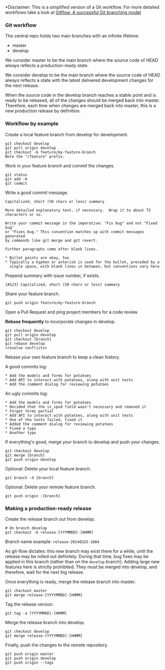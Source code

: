 \*Disclaimer: This is a simplified version of a Git workflow. For more
detailed workflows take a look at [Gitflow: A successful Git branching model](https://nvie.com/posts/a-successful-git-branching-model/)

### Git workflow

The central repo holds two main branches with an infinite lifetime:

* master
* develop

We consider master to be the main branch where the source code of HEAD always
reflects a production-ready state.

We consider develop to be the main branch where the source code of HEAD always
reflects a state with the latest delivered development changes for the next
release.

When the source code in the develop branch reaches a stable point and is ready
to be released, all of the changes should be merged back into master. Therefore,
each time when changes are merged back into master, this is a new production
release by definition.

### Workflow by example

Create a local feature branch from develop for development.

````
git checkout develop
git pull origin develop
git checkout -b feature/my-feature-branch
Note the "/feature" prefix.
````

Work in your feature branch and commit the changes.

````
git status
git add -A
git commit
````

Write a good commit message.

````
Capitalized, short (50 chars or less) summary

More detailed explanatory text, if necessary.  Wrap it to about 72
characters or so.

Write your commit message in the imperative: "Fix bug" and not "Fixed bug"
or "Fixes bug." This convention matches up with commit messages generated
by commands like git merge and git revert.

Further paragraphs come after blank lines.

* Bullet points are okay, too
* Typically a hyphen or asterisk is used for the bullet, preceded by a
  single space, with blank lines in between, but conventions vary here
````

Prepend summary with issue number, if exists.

````
[#123] Capitalized, short (50 chars or less) summary
````

Share your feature branch.

````
git push origin feature/my-feature-branch
````

Open a Pull Request and ping project members for a code review.

**Rebase frequently** to incorporate changes in develop.

````
git checkout develop
git pull origin develop
git checkout [branch]
git rebase develop
<resolve conflicts>
````

Rebase your own feature branch to keep a clean history.

A good commits log:

````
* Add the models and forms for potatoes
* Add API to interact with potatoes, along with unit tests
* Add the comment dialog for reviewing potatoes
````

An ugly commits log:

````
* Add the models and forms for potatoes
* Decided that the is_spud field wasn't necessary and removed it
* Forgot forms partial
* Add API to interact with potatoes, along with unit tests
* One of the tests failed, fixed it
* Added the comment dialog for reviewing potatoes
* Fixed a typo
* Another typo
````

If everything's good, merge your branch to develop and push your changes.

````
git checkout develop
git merge [branch]
git push origin develop
````

Optional: Delete your local feature branch.

````
git branch -d [branch]
````

Optional: Delete your remote feature branch.

````
git push origin :[branch]
````

### Making a production-ready release

Create the release branch out from develop.

````
# On branch develop
git checkout -b release-[YYYMMDD]-[HHMM]
````

Branch name example: `release-20140325-1804`

As git-flow dictates: this new branch may exist there for a while, until the
release may be rolled out definitely. During that time, bug fixes may be applied
in this branch (rather than on the `develop` branch). Adding large new features
here is strictly prohibited. They must be merged into develop, and therefore,
wait for the next big release.

Once everything is ready, merge the release branch into master.

````
git checkout master
git merge release-[YYYYMMDD]-[HHMM]
````

Tag the release version.

````
git tag -a [YYYYMMDD]-[HHMM]
````

Merge the release branch into develop.

````
git checkout develop
git merge release-[YYYYMMDD]-[HHMM]
````

Finally, push the changes to the remote repository.

````
git push origin master
git push origin develop
git push origin --tags
````
